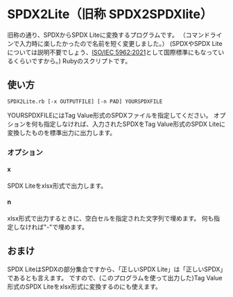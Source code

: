 # SPDX2Lite（旧称 SPDX2SPDXlite）

旧称の通り、SPDXからSPDX Liteに変換するプログラムです。
（コマンドラインで入力時に楽したかったので名前を短く変更しました。）
(SPDXやSPDX Liteについては説明不要でしょう、[ISO/IEC 5962:2021](https://www.iso.org/standard/81870.html)として国際標準にもなっているくらいですから。)
Rubyのスクリプトです。

## 使い方

~~~
SPDX2Lite.rb [-x OUTPUTFILE] [-n PAD] YOURSPDXFILE
~~~

YOURSPDXFILEにはTag Value形式のSPDXファイルを指定してください。
オプションを何も指定しなければ、入力されたSPDXをTag Value形式のSPDX Liteに変換したものを標準出力に出力します。

### オプション

#### x
SPDX Liteをxlsx形式で出力します。

#### n
xlsx形式で出力するときに、空白セルを指定された文字列で埋めます。
何も指定しなければ"-"で埋めます。


## おまけ

SPDX LiteはSPDXの部分集合ですから、「正しいSPDX Lite」は「正しいSPDX」であるとも言えます。
ですので、(このプログラムを使って出力した)Tag Value形式のSPDX Liteをxlsx形式に変換するのにも使えます。
